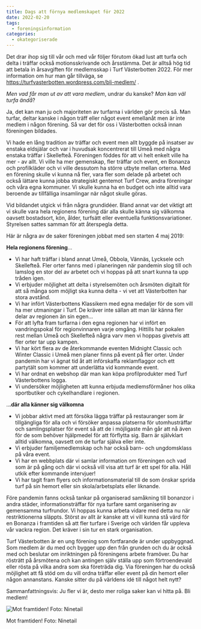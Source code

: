 ```yaml
---
title: Dags att förnya medlemskapet för 2022
date: 2022-02-20
tags:
  - foreningsinformation
categories:
  - okategoriserade
---
```

Det drar ihop sig till vår och med vår följer förutom ökad lust att turfa och delta i träffar också motionsskrivande och årsstämma. Det är alltså hög tid att betala in årsavgiften för medlemsskap i Turf Västerbotten 2022. För mer information om hur man går tillväga, se <https://turfvasterbotten.wordpress.com/bli-medlem/> .

*Men vad får man ut av att vara medlem*, undrar du kanske? *Man kan väl turfa ändå*?

Ja, det kan man ju och majoriteten av turfarna i världen gör precis så. Man turfar, deltar kanske i någon träff eller något event emellanåt men är inte medlem i någon förening. Så var det för oss i Västerbotten också innan föreningen bildades.

Vi hade en lång tradition av träffar och event men allt byggde på insatser av enstaka eldsjälar och var i huvudsak koncentrerat till Umeå med några enstaka träffar i Skellefteå. Föreningen föddes för att vi helt enkelt ville ha mer - av allt. Vi ville ha mer gemenskap, fler träffar och event, en Bonanza och profilkläder och vi ville dessutom ha större utbyte mellan orterna. Med en förening skulle vi kunna nå fler, vara fler som delade på arbetet och också lättare kunna jobba strategiskt gentemot Turf Crew, andra föreningar och våra egna kommuner. Vi skulle kunna ha en budget och inte alltid vara beroende av tillfälliga insamlingar när något skulle göras.

Vid bildandet utgick vi från några grundidéer. Bland annat var det viktigt att vi skulle vara hela regionens förening där alla skulle känna sig välkomna oavsett bostadsort, kön, ålder, turfsätt eller eventuella funktionsvariationer. Styrelsen sattes samman för att återspegla detta.

Här är några av de saker föreningen jobbat med sen starten 4 maj 2019:

**Hela regionens förening**...

* Vi har haft träffar i bland annat Umeå, Obbola, Vännäs, Lycksele och Skellefteå. Fler orter fanns med i planeringen när pandemin slog till och lamslog en stor del av arbetet och vi hoppas på att snart kunna ta upp tråden igen.
* Vi erbjuder möjlighet att delta i styrelsemöten och årsmöten digitalt för att så många som möjligt ska kunna delta - vi vet att Västerbotten har stora avstånd.
* Vi har infört Västerbottens Klassikern med egna medaljer för de som vill ha mer utmaningar i Turf. De kräver inte sällan att man lär känna fler delar av regionen än sin egen...
* För att lyfta fram turfarna i den egna regionen har vi infört en vandringspokal för regionvinnaren varje omgång. Hittills har pokalen rest mellan Umeå och Skellefteå några varv men vi hoppas givetvis att fler orter tar upp kampen.
* Vi har kört flera av de återkommande eventen Midnight Classic och Winter Classic i Umeå men planer finns på event på fler orter. Under pandemin har vi ägnat tid åt att införskaffa reklamflaggor och ett partytält som kommer att underlätta vid kommande event.
* Vi har ordnat en webshop där man kan köpa profilprodukter med Turf Västerbottens logga.
* Vi undersöker möjligheten att kunna erbjuda medlemsförmåner hos olika sportbutiker och cykelhandlare i regionen.

..**.där alla känner sig välkomna**

* Vi jobbar aktivt med att försöka lägga träffar på restauranger som är tillgängliga för alla och vi försöker anpassa platserna för utomhusträffar och samlingsplatser för event så att de i möjligaste mån går att nå även för de som behöver hjälpmedel för att förflytta sig. Barn är självklart alltid välkomna, oavsett om de turfar själva eller inte.
* Vi erbjuder familjemedlemskap och har också barn- och ungdomsklass på våra event.
* Vi har en webbplats där vi samlar information om föreningen och vad som är på gång och där vi också vill visa att turf är ett spel för alla. Håll utkik efter kommande intervjuer!
* Vi har tagit fram flyers och informationsmaterial till de som önskar sprida turf på sin hemort eller sin skola/arbetsplats eller liknande.

Före pandemin fanns också tankar på organiserad samåkning till bonanzor i andra städer, informationsträffar för nya turfare samt organisering av gemensamma turfrundor. Vi hoppas kunna arbeta vidare med detta nu när restriktionerna släppts. Störst av allt är kanske att vi vill kunna stå värd för en Bonanza i framtiden så att fler turfare i Sverige och världen får uppleva vår vackra region. Det kräver i sin tur en stark organisation.

Turf Västerbotten är en ung förening som fortfarande är under uppbyggnad. Som medlem är du med och bygger upp den från grunden och du är också med och beslutar om inriktningen på föreningens arbete framöver. Du har rösträtt på årsmötena och kan antingen själv ställa upp som förtroendevald eller rösta på vilka andra som ska företräda dig. Via föreningen har du också möjlighet att få stöd om du vill ordna träffar eller event på din hemort eller någon annanstans. Kanske sitter du på världens idé till något helt nytt?

Sammanfattningsvis: Ju fler vi är, desto mer roliga saker kan vi hitta på. Bli medlem!

![](https://turfvasterbotten.files.wordpress.com/2022/02/27459207_863984637095414_2836707591140403082_n.jpeg?w=960 "Mot framtiden! Foto: Ninetail")

Mot framtiden! Foto: Ninetail
